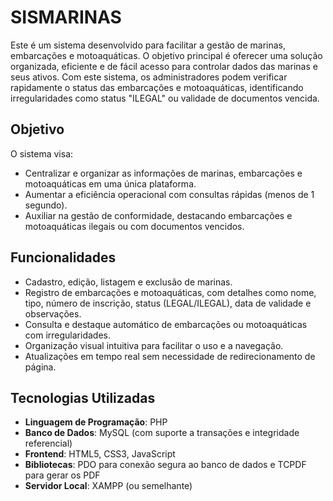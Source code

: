 # SISMARINAS

Este é um sistema desenvolvido para facilitar a gestão de marinas, embarcações e motoaquáticas. O objetivo principal é oferecer uma solução organizada, eficiente e de fácil acesso para controlar dados das marinas e seus ativos. Com este sistema, os administradores podem verificar rapidamente o status das embarcações e motoaquáticas, identificando irregularidades como status "ILEGAL" ou validade de documentos vencida.

## Objetivo

O sistema visa:
- Centralizar e organizar as informações de marinas, embarcações e motoaquáticas em uma única plataforma.
- Aumentar a eficiência operacional com consultas rápidas (menos de 1 segundo).
- Auxiliar na gestão de conformidade, destacando embarcações e motoaquáticas ilegais ou com documentos vencidos.

## Funcionalidades

- Cadastro, edição, listagem e exclusão de marinas.
- Registro de embarcações e motoaquáticas, com detalhes como nome, tipo, número de inscrição, status (LEGAL/ILEGAL), data de validade e observações.
- Consulta e destaque automático de embarcações ou motoaquáticas com irregularidades.
- Organização visual intuitiva para facilitar o uso e a navegação.
- Atualizações em tempo real sem necessidade de redirecionamento de página.

## Tecnologias Utilizadas

- **Linguagem de Programação**: PHP
- **Banco de Dados**: MySQL (com suporte a transações e integridade referencial)
- **Frontend**: HTML5, CSS3, JavaScript
- **Bibliotecas**: PDO para conexão segura ao banco de dados e TCPDF para gerar os PDF
- **Servidor Local**: XAMPP (ou semelhante)

